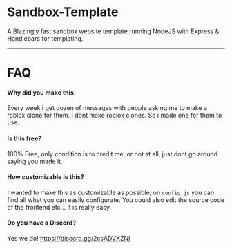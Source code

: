 # Sandbox-Template

A Blazingly fast sandbox website template running NodeJS with Express & Handlebars for templating.
 
----

# FAQ

#### Why did you make this.
Every week i get dozen of messages with people asking me to make a roblox clone for them. I dont make roblox clones. So i made one for them to use.

#### Is this free?
100% Free, only condition is to credit me, or not at all, just dont go around saying you made it.

#### How customizable is this?
I wanted to make this as customizable as possible, on `config.js` you can find all what you can easily configurate.
You could also edit the source code of the frontend etc... it is really easy.

#### Do you have a Discord?
Yes we do!
https://discord.gg/2csADVXZNj
